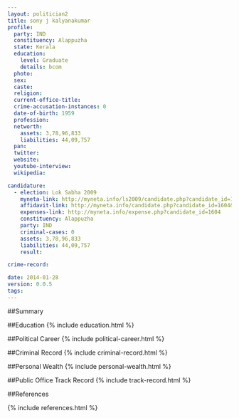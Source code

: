 ```yaml
---
layout: politician2
title: sony j kalyanakumar
profile: 
  party: IND
  constituency: Alappuzha
  state: Kerala
  education: 
    level: Graduate
    details: bcom
  photo: 
  sex: 
  caste: 
  religion: 
  current-office-title: 
  crime-accusation-instances: 0
  date-of-birth: 1959
  profession: 
  networth: 
    assets: 3,78,96,833
    liabilities: 44,09,757
  pan: 
  twitter: 
  website: 
  youtube-interview: 
  wikipedia: 

candidature: 
  - election: Lok Sabha 2009
    myneta-link: http://myneta.info/ls2009/candidate.php?candidate_id=1604
    affidavit-link: http://myneta.info/candidate.php?candidate_id=1604&scan=original
    expenses-link: http://myneta.info/expense.php?candidate_id=1604
    constituency: Alappuzha 
    party: IND
    criminal-cases: 0
    assets: 3,78,96,833
    liabilities: 44,09,757
    result:  

crime-record: 

date: 2014-01-28
version: 0.0.5
tags: 
---
```

##Summary


##Education
{% include education.html %}


##Political Career
{% include political-career.html %}


##Criminal Record
{% include criminal-record.html %}


##Personal Wealth
{% include personal-wealth.html %}


##Public Office Track Record
{% include track-record.html %}


##References


{% include references.html %}